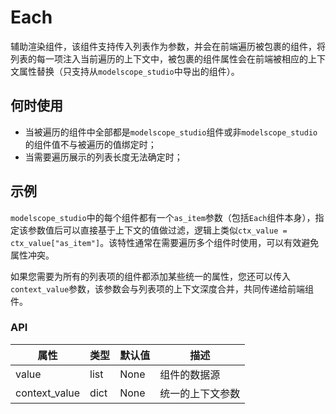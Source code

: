 # Each

辅助渲染组件，该组件支持传入列表作为参数，并会在前端遍历被包裹的组件，将列表的每一项注入当前遍历的上下文中，被包裹的组件属性会在前端被相应的上下文属性替换（只支持从`modelscope_studio`中导出的组件）。

## 何时使用

- 当被遍历的组件中全部都是`modelscope_studio`组件或非`modelscope_studio`的组件值不与被遍历的值绑定时；
- 当需要遍历展示的列表长度无法确定时；

## 示例

<demo name="basic"></demo>

`modelscope_studio`中的每个组件都有一个`as_item`参数（包括`Each`组件本身），指定该参数值后可以直接基于上下文的值做过滤，逻辑上类似`ctx_value = ctx_value["as_item"]`。该特性通常在需要遍历多个组件时使用，可以有效避免属性冲突。

<demo name="use_as_item" title="使用 as_item 参数"></demo>

如果您需要为所有的列表项的组件都添加某些统一的属性，您还可以传入`context_value`参数，该参数会与列表项的上下文深度合并，共同传递给前端组件。

<demo name="use_context_value" title="使用 context_value 参数"></demo>

### API

| 属性          | 类型 | 默认值 | 描述             |
| ------------- | ---- | ------ | ---------------- |
| value         | list | None   | 组件的数据源     |
| context_value | dict | None   | 统一的上下文参数 |
